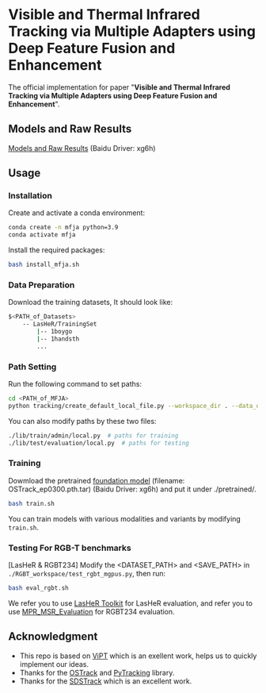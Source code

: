 # Visible and Thermal Infrared Tracking via Multiple Adapters using Deep Feature Fusion and Enhancement

The official implementation for paper "**Visible and Thermal Infrared Tracking via Multiple Adapters using Deep Feature Fusion and Enhancement**".

## Models and Raw Results

[Models and Raw Results](https://pan.baidu.com/s/1G1nMA1Xlxqz8b-DB_XlwgA?pwd=xg6h) (Baidu Driver: xg6h)

## Usage

### Installation

Create and activate a conda environment:

```bash
conda create -n mfja python=3.9
conda activate mfja
```

Install the required packages:

```bash
bash install_mfja.sh
```

### Data Preparation

Download the training datasets, It should look like:

```bash
$<PATH_of_Datasets>
    -- LasHeR/TrainingSet
        |-- 1boygo
        |-- 1handsth
        ...
```

### Path Setting

Run the following command to set paths:

```bash
cd <PATH_of_MFJA>
python tracking/create_default_local_file.py --workspace_dir . --data_dir <PATH_of_Datasets> --save_dir ./output
```

You can also modify paths by these two files:

```bash
./lib/train/admin/local.py  # paths for training
./lib/test/evaluation/local.py  # paths for testing
```

### Training

Dowmload the pretrained [foundation model](https://pan.baidu.com/s/1G1nMA1Xlxqz8b-DB_XlwgA?pwd=xg6h) (filename: OSTrack_ep0300.pth.tar) (Baidu Driver: xg6h)
and put it under ./pretrained/.

```bash
bash train.sh
```

You can train models with various modalities and variants by modifying ``train.sh``.

### Testing For RGB-T benchmarks

[LasHeR & RGBT234]
Modify the <DATASET_PATH> and <SAVE_PATH> in ``./RGBT_workspace/test_rgbt_mgpus.py``, then run:

```bash
bash eval_rgbt.sh
```

We refer you to use [LasHeR Toolkit](https://github.com/BUGPLEASEOUT/LasHeR) for LasHeR evaluation,
and refer you to use [MPR_MSR_Evaluation](https://sites.google.com/view/ahutracking001/) for RGBT234 evaluation.

## Acknowledgment

- This repo is based on [ViPT](https://github.com/jiawen-zhu/ViPT) which is an exellent work, helps us to quickly implement our ideas.
- Thanks for the [OSTrack](https://github.com/botaoye/OSTrack) and [PyTracking](https://github.com/visionml/pytracking) library.
- Thanks for the [SDSTrack](https://github.com/hoqolo/SDSTrack) which is an excellent work.
